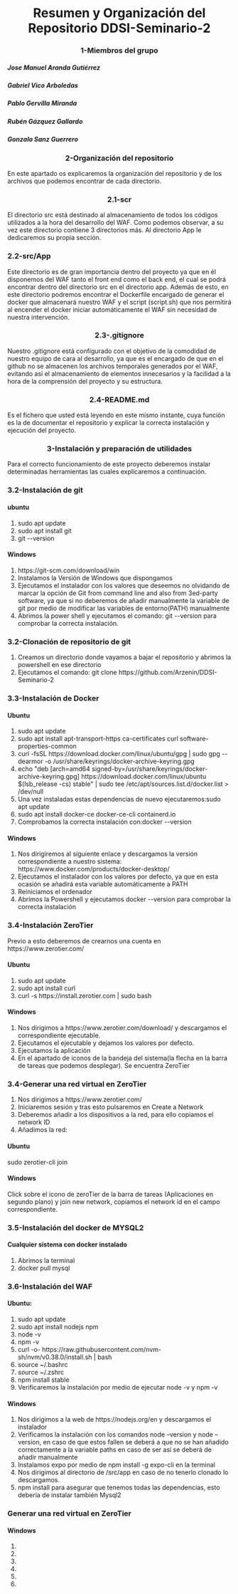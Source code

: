 <h1 align="center">Resumen y Organización del Repositorio DDSI-Seminario-2</h1>
<h3 align="center">1-Miembros del grupo</h3>
<h5 align="left">Jose Manuel Aranda Gutiérrez</h5>
<h5 align="left">Gabriel Vico Arboledas</h5>
<h5 align="left">Pablo Gervilla Miranda</h5>
<h5 align="left">Rubén Gázquez Gallardo</h5>
<h5 align="left">Gonzalo Sanz Guerrero</h5>

<h3 align="center">2-Organización del repositorio</h3>
<p>En este apartado os explicaremos la organización del repositorio y de los archivos que podemos encontrar de cada directorio.</p>

<h3 align="center">2.1-scr</h3>
<p>El directorio src está destinado al almacenamiento de todos los códigos utilizados a la hora del desarrollo del WAF. Como podemos observar, a su vez este directorio contiene 3 directorios más. Al directorio App le dedicaremos su propia sección.</p>


<h3 align="left-center">2.2-src/App</h3>
<p>Este directorio es de gran importancia dentro del proyecto ya que en él disponemos del WAF tanto el front end como el back end, el cual se podrá encontrar dentro del directorio src en el directorio app. Además de esto, en este directorio podremos encontrar el Dockerfile encargado de generar el docker que almacenará nuestro WAF y el script (script.sh) que nos permitirá al encender el docker iniciar automáticamente el WAF sin necesidad de nuestra intervención.</p>


<h3 align="center">2.3-.gitignore</h3>
<p>Nuestro .gitignore está configurado con el objetivo de la comodidad de nuestro equipo de cara al desarrollo, ya que es el encargado de que en el github no se almacenen los archivos temporales generados por el WAF, evitando así el almacenamiento de elementos innecesarios y la facilidad a la hora de la comprensión del proyecto y su estructura.</p>


<h3 align="center">2.4-README.md</h3>
<p>Es el fichero que usted está leyendo en este mismo instante, cuya función es la de documentar el repositorio y explicar la correcta instalación y ejecución del proyecto.</p>


<h3 align="center">3-Instalación y preparación de utilidades</h3>
<p>Para el correcto funcionamiento de este proyecto deberemos instalar determinadas herramientas las cuales explicaremos a continuación.</p>

<h3 align="left">3.2-Instalación de git</h3>
<h4 align="left">ubuntu</h4>
<ol>
  <li>sudo apt update</li>
  <li>sudo apt install git</li>
  <li>git --version</li>
</ol>

<h4 align="left">Windows</h4>
<ol>
  <li>https://git-scm.com/download/win</li>
  <li>Instalamos la Versión de Windows que dispongamos</li>
  <li>Ejecutamos el instalador con los valores que deseemos no olvidando de marcar la opción de Git from command line and also from 3ed-party software, ya que si no              deberemos de añadir manualmente la variable de git por medio de modificar las variables de entorno(PATH) manualmente</li>
  <li>Abrimos la power shell y ejecutamos el comando: git --version para comprobar la correcta instalación.</li>
</ol>

<h3 align="left">3.2-Clonación de repositorio de git</h3>
<ol>
  <li>Creamos un directorio donde vayamos a bajar el repositorio y abrimos la powershell en ese directorio</li>
  <li>Ejecutamos el comando: 
	git clone https://github.com/Arzenin/DDSI-Seminario-2</li>
</ol>

<h3 align="left">3.3-Instalación de Docker</h3>

<h4 align="left">Ubuntu</h4>
<ol>
  <li>sudo apt update</li>
  <li>sudo apt install apt-transport-https ca-certificates curl	software-properties-common</li>
  <li>curl -fsSL https://download.docker.com/linux/ubuntu/gpg | sudo gpg --dearmor -o /usr/share/keyrings/docker-archive-keyring.gpg</li>
  <li>echo "deb [arch=amd64 signed-by=/usr/share/keyrings/docker-archive-keyring.gpg] https://download.docker.com/linux/ubuntu $(lsb_release -cs) stable" | sudo tee /etc/apt/sources.list.d/docker.list > /dev/null</li>
  <li>Una vez instaladas estas dependencias de nuevo ejecutaremos:sudo apt update</li>
  <li>sudo apt install docker-ce docker-ce-cli containerd.io</li>
  <li>Comprobamos la correcta instalación con:docker --version</li>
</ol>

<h4 align="left">Windows</h4>
<ol>
  <li>Nos dirigiremos al siguiente enlace y descargamos la versión correspondiente a nuestro sistema: https://www.docker.com/products/docker-desktop/</li>
  <li>Ejecutamos el instalador con los valores por defecto, ya que en esta ocasión se añadirá esta variable automáticamente a PATH</li>
  <li>Reiniciamos el ordenador</li>
  <li>Abrimos la Powershell y ejecutamos docker --version para comprobar la correcta instalación</li>
</ol>

<h3 align="left">3.4-Instalación ZeroTier</h3>
Previo a esto deberemos de crearnos una cuenta en https://www.zerotier.com/

<h4 align="left">Ubuntu</h4>
<ol>
  <li>sudo apt update</li>
  <li>sudo apt install curl</li>
  <li>curl -s https://install.zerotier.com | sudo bash</li>
</ol>

<h4 align="left">Windows</h4>
<ol>
  <li>Nos dirigimos a https://www.zerotier.com/download/ y descargamos el correspondiente ejecutable.</li>
  <li>Ejecutamos el ejecutable y dejamos los valores por defecto.</li>
  <li>Ejecutamos la aplicación</li>
  <li>En el apartado de iconos de la bandeja del sistema(la flecha en la barra de tareas que podemos desplegar). Se encuentra ZeroTier</li>
</ol>

<h3 align="left">3.4-Generar una red virtual en ZeroTier</h3>

<ol>
  <li>Nos dirigimos a https://www.zerotier.com/</li>
  <li>Iniciaremos sesión y tras esto pulsaremos en Create a Network</li>
  <li>Deberemos añadir a los dispositivos a la red, para ello copiamos el network ID</li>
  <li>Añadimos la red:</li>
</ol>

<h4 align="left">Ubuntu</h4>
sudo zerotier-cli join <ID_de_Red>
	
<h4 align="left">Windows</h4>
Click sobre el icono de zeroTier de la barra de tareas (Aplicaciones en segundo plano) y join new network, copiamos el network id en el campo correspondiente.

<h3 align="left">3.5-Instalación del docker de MYSQL2</h3>
<h4 align="left">Cualquier sistema con docker instalado</h4>
<ol>
  <li>Abrimos la terminal</li>
  <li>docker pull mysql</li>
</ol>
	
<h3 align="left">3.6-Instalación del WAF</h3>
<h4 align="left">Ubuntu:</h4>
<ol>
  <li>sudo apt update</li>
  <li>sudo apt install nodejs npm</li>
  <li>node -v</li>
  <li>npm -v</li>
  <li>curl -o- https://raw.githubusercontent.com/nvm-sh/nvm/v0.38.0/install.sh | bash</li>
  <li>source ~/.bashrc</li>
  <li>source ~/.zshrc</li>
  <li>npm install stable</li>
  <li>Verificaremos la instalación por medio de ejecutar node -v y npm -v</li>
</ol>
	
<h4 align="left">Windows</h4>
<ol>
  <li>Nos dirigimos a la web de https://nodejs.org/en y descargamos el instalador</li>
  <li>Verificamos la instalación con los comandos node –version 
y node –version, en caso de que estos fallen se deberá a que no se han añadido correctamente a la variable paths en caso de ser así se deberá de añadir manualmente</li>
  <li>Instalamos expo por medio de npm install -g expo-cli en la terminal</li>
  <li>Nos dirigimos al directorio de /src/app en caso de no tenerlo clonado lo descargamos.</li>
  <li>npm install para asegurar que tenemos todas las dependencias, esto debería de instalar también Mysql2</li>
</ol>


 
<h3 align="left">Generar una red virtual en ZeroTier</h3>
<h4 align="left">Windows</h4>
<ol>
  <li></li>
  <li></li>
  <li></li>
  <li></li>
  <li></li>
  <li></li>
</ol>
